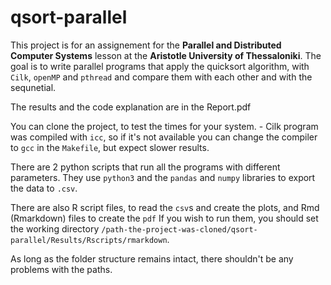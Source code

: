 # qsort-parallel

This project is for an assignement for the **Parallel and Distributed Computer Systems** lesson at the **Aristotle University of Thessaloniki**.
The goal is to write parallel programs that apply the quicksort algorithm, with `Cilk`, `openMP` and `pthread` and compare them with each other and with the sequnetial.

The results and the code explanation are in the Report.pdf

You can clone the project, to test the times for your system.
    - Cilk program was compiled with `icc`, so if it's not available you can change the compiler to `gcc` in the `Makefile`, but expect slower results.

There are 2 python scripts that run all the programs with different parameters. They use `python3` and the `pandas` and `numpy` libraries to export the data to `.csv`. 

There are also R script files, to read the `csv`s and create the plots, and Rmd (Rmarkdown) files to create the `pdf`
If you wish to run them, you should set the working directory `/path-the-project-was-cloned/qsort-parallel/Results/Rscripts/rmarkdown`.

As long as the folder structure remains intact, there shouldn't be any problems with the paths.